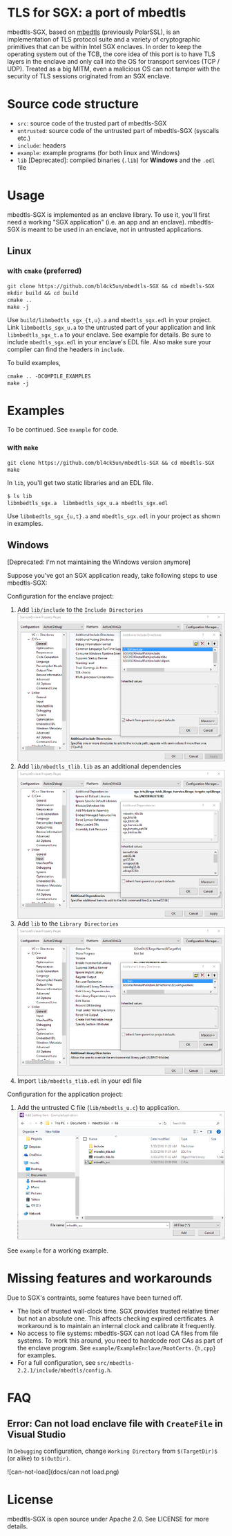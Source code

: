 # TLS for SGX: a port of mbedtls

mbedtls-SGX, based on [mbedtls](https://github.com/ARMmbed/mbedtls) (previously
PolarSSL), is an implementation of TLS protocol suite and a variety of
cryptographic primitives that can be within Intel SGX enclaves. In order to keep
the operating system out of the TCB, the core idea of this port is to have TLS
layers in the enclave and only call into the OS for transport services (TCP /
UDP). Treated as a big MITM, even a malicious OS can not tamper with the
security of TLS sessions originated from an SGX enclave.

# Source code structure

- `src`: source code of the trusted part of mbedtls-SGX
- `untrusted`: source code of the untrusted part of mbedtls-SGX (syscalls etc.)
- `include`: headers
- `example`: example programs (for both linux and Windows)
- `lib` [Deprecated]: compiled binaries (`.lib`) for **Windows** and the `.edl` file

# Usage

mbedtls-SGX is implemented as an enclave library.
To use it, you'll first need a working "SGX application" (i.e. an app and an enclave).
mbedtls-SGX is meant to be used in an enclave, not in untrusted applications.

## Linux

### with `cmake` (preferred)

```
git clone https://github.com/bl4ck5un/mbedtls-SGX && cd mbedtls-SGX
mkdir build && cd build
cmake ..
make -j
```

Use `build/libmbedtls_sgx_{t,u}.a` and `mbedtls_sgx.edl` in your project.  Link
`libmbedtls_sgx_u.a` to the untrusted part of your application and link
`libmbedtls_sgx_t.a` to your enclave.  See example for details.
Be sure to include `mbedtls_sgx.edl` in your enclave's EDL file. 
Also make sure your compiler can find the headers in `include`.

To build examples,

```
cmake .. -DCOMPILE_EXAMPLES
make -j
```

# Examples

To be continued. See `example` for code.

### with `make` 

```
git clone https://github.com/bl4ck5un/mbedtls-SGX && cd mbedtls-SGX
make
```

In `lib`, you'll get two static libraries and an EDL file.

```
$ ls lib
libmbedtls_sgx.a  libmbedtls_sgx_u.a mbedtls_sgx.edl  
```

Use `libmbedtls_sgx_{u,t}.a` and `mbedtls_sgx.edl` in your project
as shown in examples.

## Windows 

[Deprecated: I'm not maintaining the Windows version anymore]

Suppose you've got an SGX application ready, take following steps to use mbedtls-SGX:

Configuration for the enclave project:

1. Add `lib/include` to the `Include Directories` ![include](docs/include.png)
2. Add `lib/mbedtls_tlib.lib` as an additional dependencies ![link-input](docs/link-input.png)
3. Add `lib` to the `Library Directories` ![lib](docs/lib-directory.png)
4. Import `lib/mbedtls_tlib.edl` in your edl file

Configuration for the application project:

1. Add the untrusted C file (`lib/mbedtls_u.c`) to application. ![lib](docs/add-untrust.png)

See `example` for a working example. 

# Missing features and workarounds

Due to SGX's contraints, some features have been turned off. 

- The lack of trusted wall-clock time. SGX provides trusted relative timer but not an absolute one. This affects checking expired certificates. A workaround is to maintain an internal clock and calibrate it frequently. 
- No access to file systems: mbedtls-SGX can not load CA files from file systems. To work this around, you need to hardcode root CAs as part of the enclave program. See `example/ExampleEnclave/RootCerts.{h,cpp}` for examples. 
- For a full configuration, see `src/mbedtls-2.2.1/include/mbedtls/config.h`.

# FAQ

## Error: Can not load enclave file with `CreateFile` in Visual Studio

In `Debugging` configuration, change `Working Directory` from `$(TargetDir)$` (or alike) to `$(OutDir)`.

![can-not-load](docs/can not load.png)

# License

mbedtls-SGX is open source under Apache 2.0. See LICENSE for more details.
